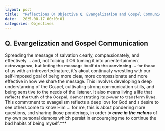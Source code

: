 ```yaml
---
layout: post
title:  "Reflections On Objective Q. Evangelization and Gospel Communication"
date:   2025-08-17 00:00:01
categories: Objectives
---
```



## Q. Evangelization and Gospel Communication

Spreading the message of salvation clearly, compassionately, and effectively ... and, not forcing it OR turning it into an entertainment extravaganza, but letting the message itself do the convincing ... for those of us with an introverted nature, it's about continually wrestling with our self-imposed goal of being more clear, more compassionate and more effective in how we share the message. This involves developing a deep understanding of the Gospel, cultivating strong communication skills, and being sensitive to the needs of the listener. It also means living a life that reflects the truth of the Gospel, demonstrating its power to transform lives. This commitment to evangelism reflects a deep love for God and a desire to see others come to know Him ... for me, this is about pondering more questions, and sharing those ponderings, in order to ***cave in the melons*** of my own personal demons which persist in encouraging me to continue the bad habits of being myself.***
